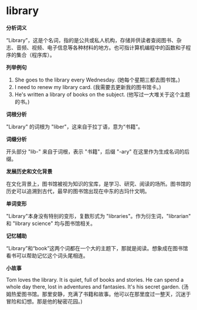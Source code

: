 # library

**分析词义**

  

“Library”，这是个名词，指的是公共或私人机构，存储并供读者查阅图书、杂志、音频、视频、电子信息等各种材料的地方。也可指计算机编程中的函数和子程序的集合（程序库）。

  

**列举例句**

  

1.  She goes to the library every Wednesday. (她每个星期三都去图书馆。)
2.  I need to renew my library card. (我需要去更新我的图书馆卡。)
3.  He's written a library of books on the subject. (他写过一大堆关于这个主题的书。)

  

**词根分析**

  

"Library" 的词根为 "liber"，这来自于拉丁语，意为“书籍”。

  

**词缀分析**

  

开头部分 "lib-" 来自于词根，表示 "书籍"，后缀 "-ary" 在这里作为生成名词的后缀。

  

**发展历史和文化背景**

  

在文化背景上，图书馆被视为知识的宝库，是学习、研究、阅读的场所。图书馆的历史可以追溯到古代，最早的图书馆出现在中东的古玛什文明。

  

**单词变形**

  

"Library"本身没有特别的变形，复数形式为 "libraries"。作为衍生词，"librarian" 和 "library science" 均与图书馆相关。

  

**记忆辅助**

  

“Library”和“book”这两个词都在一个大的主题下，那就是阅读。想象成在图书馆看书可以帮助记忆这个词头尾相连。

  

**小故事**

  

Tom loves the library. It is quiet, full of books and stories. He can spend a whole day there, lost in adventures and fantasies. It's his secret garden. (汤姆热爱图书馆。那里安静，充满了书籍和故事。他可以在那里度过一整天，沉迷于冒险和幻想。那是他的秘密花园。)
